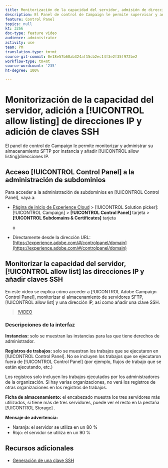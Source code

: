 ```yaml
---
title: Monitorización de la capacidad del servidor, admisión de direcciones IP y adición de claves SSH
description: El Panel de control de Campaign le permite supervisar y administrar su almacenamiento SFTP por instancia y añadir direcciones IP a listas de permitidos.
feature: Control Panel
topics: null
kt: 3266
doc-type: feature video
audience: administrator
activity: use
team: PM
translation-type: tm+mt
source-git-commit: 0e18e57b68ab324af15cb2ec14f3e2f35f972be2
workflow-type: tm+mt
source-wordcount: '235'
ht-degree: 100%

---
```



# Monitorización de la capacidad del servidor, adición a [!UICONTROL allow listing] de direcciones IP y adición de claves SSH

El panel de control de Campaign le permite monitorizar y administrar su almacenamiento SFTP por instancia y añadir [!UICONTROL allow listing]direcciones IP.

## Acceso [!UICONTROL Control Panel] a la administración de subdominios

Para acceder a la administración de subdominios en [!UICONTROL Control Panel], vaya a:

* [Página de inicio de Experience Cloud](https://experience.adobe.com/#/home) > [!UICONTROL Solution picker]: [!UICONTROL Campaign] > **[!UICONTROL Control Panel]** tarjeta > **[!UICONTROL Subdomains & Certificates]** tarjeta

   o
* Directamente desde la dirección URL: [https://experience.adobe.com/#/controlpanel/domain](https://experience.adobe.com/#/controlpanel/domain)

## Monitorizar la capacidad del servidor, [!UICONTROL allow list] las direcciones IP y añadir claves SSH

En este vídeo se explica cómo acceder a [!UICONTROL Adobe Campaign Control Panel], monitorizar el almacenamiento de servidores SFTP, [!UICONTROL allow list] y una dirección IP, así como añadir una clave SSH.

>[!VIDEO](https://video.tv.adobe.com/v/27270?quality=12)

### Descripciones de la interfaz

**Instancias:** solo se muestran las instancias para las que tiene derechos de administrador.

**Registros de trabajos:** solo se muestran los trabajos que se ejecutaron en [!UICONTROL Control Panel]. No se incluyen los trabajos que se ejecutaron fuera de [!UICONTROL Control Panel] (por ejemplo, flujos de trabajo que se están ejecutando, etc.)

Los registros solo incluyen los trabajos ejecutados por los administradores de la organización. Si hay varias organizaciones, no verá los registros de otras organizaciones en los registros de trabajos.

**Ficha de almacenamiento:** el encabezado muestra los tres servidores más utilizados, si tiene más de tres servidores, puede ver el resto en la pestaña [!UICONTROL Storage] .

**Mensaje de advertencia:**

* Naranja: el servidor se utiliza en un 80 %
* Rojo: el servidor se utiliza en un 90 %

## Recursos adicionales

* [Generación de una clave SSH](./generate-ssh-key.md)
